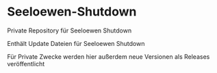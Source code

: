 # Seeloewen-Shutdown
Private Repository für Seeloewen Shutdown

Enthält Update Dateien für Seeloewen Shutdown

Für Private Zwecke werden hier außerdem neue Versionen als Releases veröffentlicht